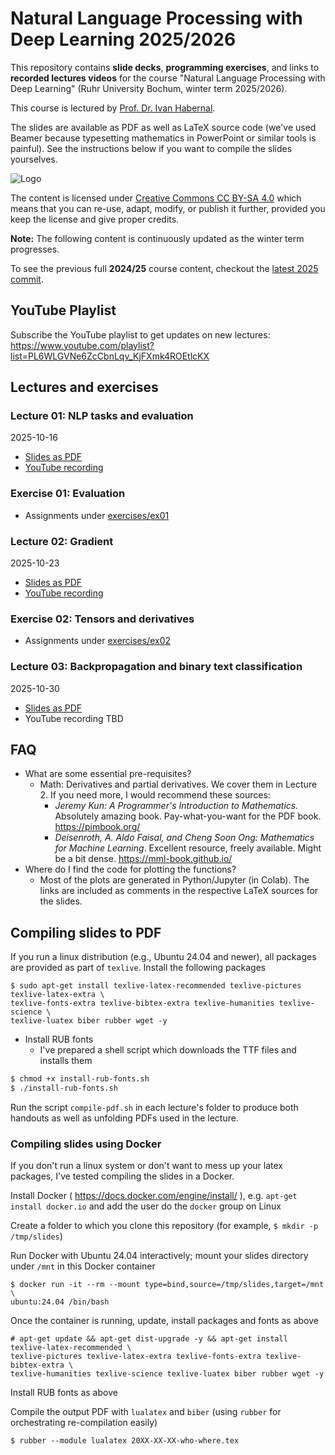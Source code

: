 # Natural Language Processing with Deep Learning 2025/2026

This repository contains **slide decks**, **programming exercises**, and links to **recorded lectures videos** for the course "Natural Language Processing with Deep Learning" (Ruhr University Bochum, winter term 2025/2026).

This course is lectured by [Prof. Dr. Ivan Habernal](https://www.trusthlt.org).

The slides are available as PDF as well as LaTeX source code (we've used Beamer because typesetting mathematics in PowerPoint or similar tools is painful). See the instructions below if you want to compile the slides yourselves.

![Logo](https://upload.wikimedia.org/wikipedia/commons/thumb/e/e5/CC_BY-SA_icon.svg/88px-CC_BY-SA_icon.svg.png)

The content is licensed under [Creative Commons CC BY-SA 4.0](https://creativecommons.org/licenses/by-sa/4.0/) which means that you can re-use, adapt, modify, or publish it further, provided you keep the license and give proper credits.

**Note:** The following content is continuously updated as the winter term progresses.

To see the previous full **2024/25** course content, checkout the [latest 2025 commit](https://github.com/trusthlt/nlp-with-deep-learning-lectures/tree/21220643af8459666e63573143645fae7f4da9b2).

## YouTube Playlist

Subscribe the YouTube playlist to get updates on new lectures: https://www.youtube.com/playlist?list=PL6WLGVNe6ZcCbnLqv_KjFXmk4ROEtlcKX

## Lectures and exercises

### Lecture 01: NLP tasks and evaluation

2025-10-16

* [Slides as PDF](/lectures/lecture01/pdf/nlpwdl2025-lecture01-handout.pdf)
* [YouTube recording](https://www.youtube.com/watch?v=9jWT7eh4eSc)

### Exercise 01: Evaluation

* Assignments under [exercises/ex01](exercises/ex01)

### Lecture 02: Gradient

2025-10-23

* [Slides as PDF](/lectures/lecture02/pdf/nlpwdl2025-lecture02-handout.pdf)
* [YouTube recording](https://www.youtube.com/watch?v=tLqtNWWzOCs)

### Exercise 02: Tensors and derivatives

* Assignments under [exercises/ex02](exercises/ex02)

### Lecture 03: Backpropagation and binary text classification

2025-10-30

* [Slides as PDF](/lectures/lecture03/pdf/nlpwdl2025-lecture03-handout.pdf)
* YouTube recording TBD



## FAQ

* What are some essential pre-requisites?
  * Math: Derivatives and partial derivatives. We cover them in Lecture 2. If you need more, I would recommend these sources:
    * *Jeremy Kun: A Programmer's Introduction to Mathematics.* Absolutely amazing book. Pay-what-you-want for the PDF book. https://pimbook.org/
    * *Deisenroth, A. Aldo Faisal, and Cheng Soon Ong: Mathematics for Machine Learning*. Excellent resource, freely available. Might be a bit dense. https://mml-book.github.io/
* Where do I find the code for plotting the functions?
  * Most of the plots are generated in Python/Jupyter (in Colab). The links are included as comments in the respective LaTeX sources for the slides.

## Compiling slides to PDF

If you run a linux distribution (e.g., Ubuntu 24.04 and newer), all packages are provided as part of `texlive`. Install the following packages

```plain
$ sudo apt-get install texlive-latex-recommended texlive-pictures texlive-latex-extra \
texlive-fonts-extra texlive-bibtex-extra texlive-humanities texlive-science \
texlive-luatex biber rubber wget -y
```

* Install RUB fonts
  * I've prepared a shell script which downloads the TTF files and installs them

```bash
$ chmod +x install-rub-fonts.sh
$ ./install-rub-fonts.sh
```

Run the script `compile-pdf.sh` in each lecture's folder to produce both handouts as well as unfolding PDFs used in the lecture.

### Compiling slides using Docker

If you don't run a linux system or don't want to mess up your latex packages, I've tested compiling the slides in a Docker.

Install Docker ( https://docs.docker.com/engine/install/ ), e.g. `apt-get install docker.io` and add the user do the `docker` group on Linux

Create a folder to which you clone this repository (for example, `$ mkdir -p /tmp/slides`)

Run Docker with Ubuntu 24.04 interactively; mount your slides directory under `/mnt` in this Docker container

```plain
$ docker run -it --rm --mount type=bind,source=/tmp/slides,target=/mnt \
ubuntu:24.04 /bin/bash
```

Once the container is running, update, install packages and fonts as above

```plain
# apt-get update && apt-get dist-upgrade -y && apt-get install texlive-latex-recommended \
texlive-pictures texlive-latex-extra texlive-fonts-extra texlive-bibtex-extra \
texlive-humanities texlive-science texlive-luatex biber rubber wget -y
```

Install RUB fonts as above

Compile the output PDF with `lualatex` and `biber` (using `rubber` for orchestrating re-compilation easily)

```plain
$ rubber --module lualatex 20XX-XX-XX-who-where.tex
```
